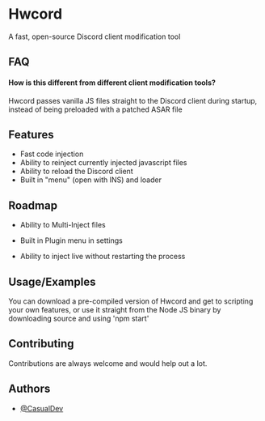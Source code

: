 
# Hwcord

A fast, open-source Discord client modification tool

## FAQ

#### How is this different from different client modification tools?

Hwcord passes vanilla JS files straight to the Discord client during startup, instead of being preloaded with a patched ASAR file

## Features

- Fast code injection
- Ability to reinject currently injected javascript files
- Ability to reload the Discord client
- Built in "menu" (open with INS) and loader


## Roadmap

- Ability to Multi-Inject files

- Built in Plugin menu in settings

- Ability to inject live without restarting the process


## Usage/Examples
You can download a pre-compiled version of Hwcord and get to scripting your own features, or use it straight from the Node JS binary by downloading source and using 'npm start'


## Contributing

Contributions are always welcome and would help out a lot.

## Authors

- [@CasualDev](https://www.github.com/casualdevvv)

